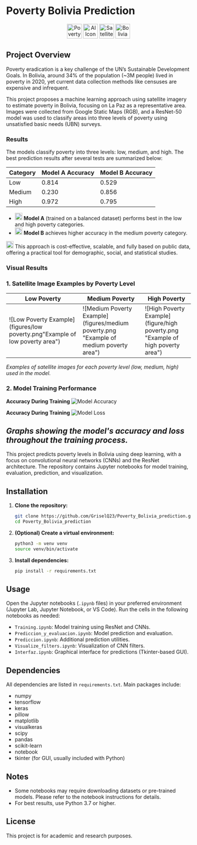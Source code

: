 
# Poverty Bolivia Prediction

<p align="center">
	<img src="https://img.icons8.com/color/48/000000/poverty.png" alt="Poverty Icon" width="40"/> 
	<img src="https://img.icons8.com/color/48/000000/artificial-intelligence.png" alt="AI Icon" width="40"/> 
	<img src="https://img.icons8.com/color/48/000000/satellite.png" alt="Satellite Icon" width="40"/> 
	<img src="https://img.icons8.com/color/48/000000/bolivia.png" alt="Bolivia Icon" width="40"/>
</p>

## Project Overview

Poverty eradication is a key challenge of the UN’s Sustainable Development Goals. In Bolivia, around 34% of the population (~3M people) lived in poverty in 2020, yet current data collection methods like censuses are expensive and infrequent.

This project proposes a machine learning approach using satellite imagery to estimate poverty in Bolivia, focusing on La Paz as a representative area. Images were collected from Google Static Maps (RGB), and a ResNet-50 model was used to classify areas into three levels of poverty using unsatisfied basic needs (UBN) surveys.

### Results

The models classify poverty into three levels: low, medium, and high. The best prediction results after several tests are summarized below:

| Category | Model A Accuracy | Model B Accuracy |
|----------|-----------------|-----------------|
| Low      | 0.814           | 0.529           |
| Medium   | 0.230           | 0.856           |
| High     | 0.972           | 0.795           |

<ul>
	<li> <img src="https://img.icons8.com/color/24/000000/ok--v1.png" width="20"/> <b>Model A</b> (trained on a balanced dataset) performs best in the low and high poverty categories. </li>
	<li> <img src="https://img.icons8.com/color/24/000000/ok--v1.png" width="20"/> <b>Model B</b> achieves higher accuracy in the medium poverty category. </li>
</ul>

<img src="https://img.icons8.com/color/24/000000/idea.png" width="20"/> This approach is cost-effective, scalable, and fully based on public data, offering a practical tool for demographic, social, and statistical studies.

### Visual Results

### 1. Satellite Image Examples by Poverty Level

| Low Poverty | Medium Poverty | High Poverty |
|-------------|---------------|--------------|
| ![Low Poverty Example](figures/low poverty.png"Example of low poverty area") | ![Medium Poverty Example](figures/medium poverty.png "Example of medium poverty area") | ![High Poverty Example](figure/high poverty.png "Example of high poverty area") |

*Examples of satellite images for each poverty level (low, medium, high) used in the model.*

### 2. Model Training Performance

**Accuracy During Training**
![Model Accuracy](figure/precision.png "Model accuracy curve during training")

**Accuracy During Training**
![Model Loss](figure/perdida.png "Model loss curve during training")

*Graphs showing the model's accuracy and loss throughout the training process.*
---

This project predicts poverty levels in Bolivia using deep learning, with a focus on convolutional neural networks (CNNs) and the ResNet architecture. The repository contains Jupyter notebooks for model training, evaluation, prediction, and visualization. 

## Installation

1. **Clone the repository:**
	```bash
	git clone https://github.com/GriselQ23/Poverty_Bolivia_prediction.git
	cd Poverty_Bolivia_prediction
	```
2. **(Optional) Create a virtual environment:**
	```bash
	python3 -m venv venv
	source venv/bin/activate
	```
3. **Install dependencies:**
	```bash
	pip install -r requirements.txt
	```

## Usage

Open the Jupyter notebooks (`.ipynb` files) in your preferred environment (Jupyter Lab, Jupyter Notebook, or VS Code). Run the cells in the following notebooks as needed:

- `Training.ipynb`: Model training using ResNet and CNNs.
- `Prediccion_y_evaluacion.ipynb`: Model prediction and evaluation.
- `Prediccion.ipynb`: Additional prediction utilities.
- `Visualize_filters.ipynb`: Visualization of CNN filters.
- `Interfaz.ipynb`: Graphical interface for predictions (Tkinter-based GUI).

## Dependencies

All dependencies are listed in `requirements.txt`. Main packages include:

- numpy
- tensorflow
- keras
- pillow
- matplotlib
- visualkeras
- scipy
- pandas
- scikit-learn
- notebook
- tkinter (for GUI, usually included with Python)

## Notes
- Some notebooks may require downloading datasets or pre-trained models. Please refer to the notebook instructions for details.
- For best results, use Python 3.7 or higher.

## License
This project is for academic and research purposes.




